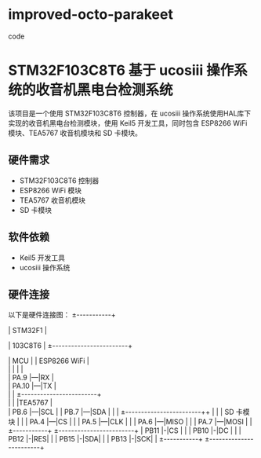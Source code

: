 # improved-octo-parakeet
code
# STM32F103C8T6 基于 ucosiii 操作系统的收音机黑电台检测系统
该项目是一个使用 STM32F103C8T6 控制器，在 ucosiii 操作系统使用HAL库下实现的收音机黑电台检测模块，使用 Keil5 开发工具，同时包含 ESP8266 WiFi 模块、TEA5767 收音机模块和 SD 卡模块。
## 硬件需求
- STM32F103C8T6 控制器
- ESP8266 WiFi 模块
- TEA5767 收音机模块
- SD 卡模块
## 软件依赖
- Keil5 开发工具
- ucosiii 操作系统
## 硬件连接
以下是硬件连接图：
±-----------+  

| STM32F1  |  

| 103C8T6  | ±------------------------+  

| MCU      | | ESP8266 WiFi |  
|          | |              |  
| PA.9     |—|RX            |  
| PA.10    |—|TX            |  
|          | ±------------------------+  
|          | |TEA5767     |  
| PB.6     |—|SCL         |
| PB.7     |—|SDA         |
|          | ±------------------------++
|          | | SD 卡模块 |  |
| PA.4     |—|CS |         |
| PA.5     |—|CLK |        |
| PA.6     |—|MISO |       |
| PA.7     |—|MOSI |       |
±-----------+ ±------------------------+
| PB11     |-|CS |         |
| PB10     |-|DC |         |
| PB12     |-|RES|         |
| PB15     |-|SDA|         |
| PB13     |-|SCK|         |
±-----------+ ±------------------------+
